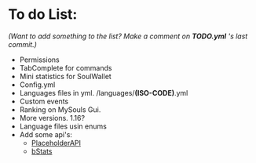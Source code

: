 # To do List:

*(Want to add something to the list? Make a comment on **TODO.yml** 's last commit.)*

- Permissions
- TabComplete for commands
- Mini statistics for SoulWallet
- Config.yml
- Languages files in yml. /languages/**(ISO-CODE)**.yml
- Custom events
- Ranking on MySouls Gui.
- More versions. 1.16?
- Language files usin enums
- Add some api's:
  - [PlaceholderAPI](https://www.spigotmc.org/resources/placeholderapi.6245/)
  - [bStats](https://bstats.org/)